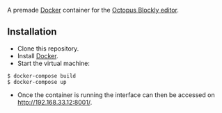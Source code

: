 A premade [Docker](https://www.docker.com/) container for the [Octopus Blockly editor](https://github.com/richardingham/octopus-editor-server).

Installation
------------

* Clone this repository.
* Install [Docker](https://www.docker.com/).
* Start the virtual machine:

```
$ docker-compose build
$ docker-compose up
```

* Once the container is running the interface can then be accessed on http://192.168.33.12:8001/.
